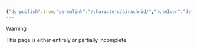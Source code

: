```yaml
---
{"dg-publish":true,"permalink":"/characters/airachnid/","noteIcon":"default"}
---
```

  
>[!warning] 
>This page is either entirely or partially incomplete. 
